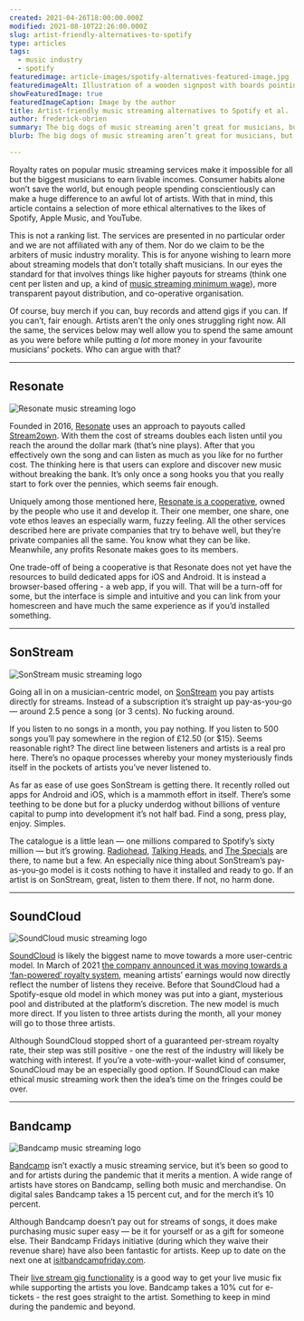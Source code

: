 ```yaml
---
created: 2021-04-26T18:00:00.000Z
modified: 2021-08-10T22:26:00.000Z
slug: artist-friendly-alternatives-to-spotify
type: articles
tags:
  - music industry
  - spotify
featuredimage: article-images/spotify-alternatives-featured-image.jpg
featuredimageAlt: Illustration of a wooden signpost with boards pointing to different music streaming services
showFeaturedImage: true
featuredImageCaption: Image by the author
title: Artist-friendly music streaming alternatives to Spotify et al.
author: frederick-obrien
summary: The big dogs of music streaming aren’t great for musicians, but there are fairer, more ethical options out there. Here are services putting artists first (or at least, not dead last)
blurb: The big dogs of music streaming aren’t great for musicians, but there are other options. Here are services putting artists first (or at least, not dead last).

---
```


Royalty rates on popular music streaming services make it impossible for all but the biggest musicians to earn livable incomes. Consumer habits alone won’t save the world, but enough people spending conscientiously can make a huge difference to an awful lot of artists. With that in mind, this article contains a selection of more ethical alternatives to the likes of Spotify, Apple Music, and YouTube.

This is not a ranking list. The services are presented in no particular order and we are not affiliated with any of them. Nor do we claim to be the arbiters of music industry morality. This is for anyone wishing to learn more about streaming models that don’t totally shaft musicians. In our eyes the standard for that involves things like higher payouts for streams (think one cent per listen and up, a kind of [music streaming minimum wage](/articles/what-would-a-music-streaming-minimum-wage-look-like/)), more transparent payout distribution, and co-operative organisation.

Of course, buy merch if you can, buy records and attend gigs if you can. If you can’t, fair enough. Artists aren’t the only ones struggling right now. All the same, the services below may well allow you to spend the same amount as you were before while putting _a lot_ more money in your favourite musicians’ pockets. Who can argue with that?

-----

## Resonate

![Resonate music streaming logo](article-images/spotify-alternatives-resonate.png "Resonate logo")

Founded in 2016, [Resonate](https://resonate.is/) uses an approach to payouts called [Stream2own](https://resonate.is/stream2own/). With them the cost of streams doubles each listen until you reach the around the dollar mark (that’s nine plays). After that you effectively own the song and can listen as much as you like for no further cost. The thinking here is that users can explore and discover new music without breaking the bank. It’s only once a song hooks you that you really start to fork over the pennies, which seems fair enough.

Uniquely among those mentioned here, [Resonate is a cooperative](https://resonate.is/the-coop/), owned by the people who use it and develop it. Their one member, one share, one vote ethos leaves an especially warm, fuzzy feeling. All the other services described here are private companies that try to behave well, but they’re private companies all the same. You know what they can be like. Meanwhile, any profits Resonate makes goes to its members.

One trade-off of being a cooperative is that Resonate does not yet have the resources to build dedicated apps for iOS and Android. It is instead a browser-based offering - a web app, if you will. That will be a turn-off for some, but the interface is simple and intuitive and you can link from your homescreen and have much the same experience as if you’d installed something.

-----

## SonStream

![SonStream music streaming logo](article-images/spotify-alternatives-sonstream-logo.png "SonStream logo")

Going all in on a musician-centric model, on [SonStream](https://sonstream.com/) you pay artists directly for streams. Instead of a subscription it’s straight up pay-as-you-go — around 2.5 pence a song (or 3 cents). No fucking around.

If you listen to no songs in a month, you pay nothing. If you listen to 500 songs you’ll pay somewhere in the region of £12.50 (or $15). Seems reasonable right? The direct line between listeners and artists is a real pro here. There’s no opaque processes whereby your money mysteriously finds itself in the pockets of artists you’ve never listened to.

As far as ease of use goes SonStream is getting there. It recently rolled out apps for Android and iOS, which is a mammoth effort in itself. There’s some teething to be done but for a plucky underdog without billions of venture capital to pump into development it’s not half bad. Find a song, press play, enjoy. Simples.

The catalogue is a little lean — one millions compared to Spotify’s sixty million — but it’s growing. [Radiohead](/reviews/radiohead-ok-computer/), [Talking Heads](/reviews/talking-heads-remain-in-light/), and [The Specials](/reviews/the-specials-the-specials/) are there, to name but a few. An especially nice thing about SonStream’s pay-as-you-go model is it costs nothing to have it installed and ready to go. If an artist is on SonStream, great, listen to them there. If not, no harm done.

-----

## SoundCloud

![SoundCloud music streaming logo](article-images/spotify-alternatives-soundcloud.png "SoundCloud logo")

[SoundCloud](https://soundcloud.com/) is likely the biggest name to move towards a more user-centric model. In March of 2021 [the company announced it was moving towards a ‘fan-powered’ royalty system](https://www.theverge.com/2021/3/2/22309090/soundcloud-artist-stream-pay-listener-fan-royalties), meaning artists’ earnings would now directly reflect the number of listens they receive. Before that SoundCloud had a Spotify-esque old model in which money was put into a giant, mysterious pool and distributed at the platform’s discretion. The new model is much more direct. If you listen to three artists during the month, all your money will go to those three artists.

Although SoundCloud stopped short of a guaranteed per-stream royalty rate, their step was still positive - one the rest of the industry will likely be watching with interest. If you’re a vote-with-your-wallet kind of consumer, SoundCloud may be an especially good option. If SoundCloud can make ethical music streaming work then the idea’s time on the fringes could be over.

-----

## Bandcamp

![Bandcamp music streaming logo](article-images/spotify-alternatives-bandcamp.png "Bandcamp logo")

[Bandcamp](https://bandcamp.com/) isn’t exactly a music streaming service, but it’s been so good to and for artists during the pandemic that it merits a mention. A wide range of artists have stores on Bandcamp, selling both music and merchandise. On digital sales Bandcamp takes a 15 percent cut, and for the merch it’s 10 percent.

Although Bandcamp doesn’t pay out for streams of songs, it does make purchasing music super easy — be it for yourself or as a gift for someone else. Their Bandcamp Fridays initiative (during which they waive their revenue share) have also been fantastic for artists. Keep up to date on the next one at [isitbandcampfriday.com](https://isitbandcampfriday.com/).

Their [live stream gig functionality](https://bandcamp.com/live) is a good way to get your live music fix while supporting the artists you love. Bandcamp takes a 10% cut for e-tickets - the rest goes straight to the artist. Something to keep in mind during the pandemic and beyond.
